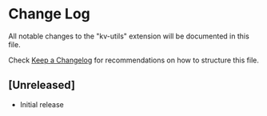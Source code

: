# Change Log

All notable changes to the "kv-utils" extension will be documented in this file.

Check [Keep a Changelog](http://keepachangelog.com/) for recommendations on how to structure this file.

## [Unreleased]

- Initial release